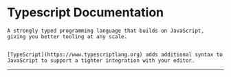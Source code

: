 # Typescript Documentation

    A strongly typed programming language that builds on JavaScript, giving you better tooling at any scale.


    [TypeScript](https://www.typescriptlang.org) adds additional syntax to JavaScript to support a tighter integration with your editor.

---
